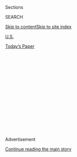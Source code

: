 <div id="app">

<div>

<div>

<div>

<div class="NYTAppHideMasthead css-1q2w90k e1suatyy0">

<div class="section css-ui9rw0 e1suatyy2">

<div class="css-eph4ug er09x8g0">

<div class="css-6n7j50">

</div>

<span class="css-1dv1kvn">Sections</span>

<div class="css-10488qs">

<span class="css-1dv1kvn">SEARCH</span>

</div>

[Skip to content](#site-content)[Skip to site index](#site-index)

</div>

<div id="masthead-section-label" class="css-1wr3we4 eaxe0e00">

[U.S.](https://www.nytimes.com/section/us)

</div>

<div class="css-10698na e1huz5gh0">

</div>

</div>

<div id="masthead-bar-one" class="section hasLinks css-15hmgas e1csuq9d3">

<div class="css-uqyvli e1csuq9d0">

</div>

<div class="css-1uqjmks e1csuq9d1">

</div>

<div class="css-9e9ivx">

[](https://myaccount.nytimes.com/auth/login?response_type=cookie&client_id=vi)

</div>

<div class="css-1bvtpon e1csuq9d2">

[Today’s Paper](https://www.nytimes.com/section/todayspaper)

</div>

</div>

</div>

</div>

<div data-aria-hidden="false">

<div id="site-content" role="main">

<div>

<div class="css-1aor85t" style="opacity:0.000000001;z-index:-1;visibility:hidden">

<div class="css-1hqnpie">

<div class="css-epjblv">

<span class="css-17xtcya">[U.S.](/section/us)</span><span class="css-x15j1o">|</span><span class="css-fwqvlz">With
Go-Slow Approach, Republicans Risk Political Blowback on Pandemic
Aid</span>

</div>

<div class="css-k008qs">

<div class="css-1iwv8en">

<span class="css-18z7m18"></span>

<div>

</div>

</div>

<span class="css-1n6z4y">https://nyti.ms/3bFCYaI</span>

<div class="css-1705lsu">

<div class="css-4xjgmj">

<div class="css-4skfbu" role="toolbar" data-aria-label="Social Media Share buttons, Save button, and Comments Panel with current comment count" data-testid="share-tools">

  - 
  - 
  - 
  - 
    
    <div class="css-6n7j50">
    
    </div>

  - 
  - 

</div>

</div>

</div>

</div>

</div>

</div>

<div id="NYT_TOP_BANNER_REGION" class="css-13pd83m">

</div>

<div id="top-wrapper" class="css-1sy8kpn">

<div id="top-slug" class="css-l9onyx">

Advertisement

</div>

[Continue reading the main story](#after-top)

<div class="ad top-wrapper" style="text-align:center;height:100%;display:block;min-height:250px">

<div id="top" class="place-ad" data-position="top" data-size-key="top">

</div>

</div>

<div id="after-top">

</div>

</div>

<div>

<div id="sponsor-wrapper" class="css-1hyfx7x">

<div id="sponsor-slug" class="css-19vbshk">

Supported by

</div>

[Continue reading the main story](#after-sponsor)

<div id="sponsor" class="ad sponsor-wrapper" style="text-align:center;height:100%;display:block">

</div>

<div id="after-sponsor">

</div>

</div>

<div class="css-186x18t">

News Analysis

</div>

<div class="css-1vkm6nb ehdk2mb0">

# With Go-Slow Approach, Republicans Risk Political Blowback on Pandemic Aid

</div>

With jobless numbers rising, Republicans’ reluctance to negotiate on
another round of pandemic relief is proving difficult to sustain.

<div class="css-79elbk" data-testid="photoviewer-wrapper">

<div class="css-z3e15g" data-testid="photoviewer-wrapper-hidden">

</div>

<div class="css-1a48zt4 ehw59r15" data-testid="photoviewer-children">

![<span class="css-16f3y1r e13ogyst0" data-aria-hidden="true">Democrats
see opportunities to score political points if Republicans, led by the
majority leader, Senator Mitch McConnell, stick to a standpat stance on
pandemic
relief.</span><span class="css-cnj6d5 e1z0qqy90" itemprop="copyrightHolder"><span class="css-1ly73wi e1tej78p0">Credit...</span><span><span>Anna
Moneymaker/The New York
Times</span></span></span>](https://static01.nyt.com/images/2020/05/14/us/politics/14dc-assess/14dc-assess-articleLarge.jpg?quality=75&auto=webp&disable=upscale)

</div>

</div>

<div class="css-18e8msd">

<div class="css-vp77d3 epjyd6m0">

<div class="css-hus3qt ey68jwv0" data-aria-hidden="true">

[![Carl
Hulse](https://static01.nyt.com/images/2018/06/14/multimedia/author-carl-hulse/author-carl-hulse-thumbLarge.png
"Carl Hulse")](https://www.nytimes.com/by/carl-hulse)

</div>

<div class="css-1baulvz">

By [<span class="css-1baulvz last-byline" itemprop="name">Carl
Hulse</span>](https://www.nytimes.com/by/carl-hulse)

</div>

</div>

  - 
    
    <div class="css-ld3wwf e16638kd2">
    
    May 15, 2020
    
    </div>

  - 
    
    <div class="css-4xjgmj">
    
    <div class="css-d8bdto" role="toolbar" data-aria-label="Social Media Share buttons, Save button, and Comments Panel with current comment count" data-testid="share-tools">
    
      - 
      - 
      - 
      - 
        
        <div class="css-6n7j50">
        
        </div>
    
      - 
      - 
    
    </div>
    
    </div>

</div>

</div>

<div class="section meteredContent css-1r7ky0e" name="articleBody" itemprop="articleBody">

<div class="css-1fanzo5 StoryBodyCompanionColumn">

<div class="css-53u6y8">

WASHINGTON — More than eight weeks and almost $2.8 trillion federal
dollars into an urgent response to the coronavirus pandemic,
congressional Republicans and the Trump administration have made it
clear that they are in no rush to engage with Democrats on another round
of costly relief measures.

But their resistance — born of spending fatigue and policy divisions —
is proving increasingly unsustainable, given tens of millions of anxious
Americans out of work, businesses and schools shuttered and an election
looming.

Even as the House moved forward on Friday with a Democratic recovery
measure that Republicans abhor, President Trump and party leaders
offered new assurances that they would draft their own legislation at
some point, reflecting their growing unease at being portrayed as
hostile to providing additional federal help.

“Phase 4 is going to happen,” Mr. Trump told reporters at the White
House, using the shorthand for the next round of coronavirus aid, just
minutes after saying it “could” happen. “It’s going to happen in a much
better way for the American people.” Only last week, he said he was in
“no rush” to take up such a bill.

</div>

</div>

<div class="css-1fanzo5 StoryBodyCompanionColumn">

<div class="css-53u6y8">

His pivot followed an unusual one by Senator Mitch McConnell, Republican
of Kentucky and the majority leader, who after saying on Monday that he
felt no urgency to provide more immediate help, told Fox News on
Thursday that another round of recovery legislation was likely.

Republicans’ reluctance to commit to more relief measures has provided
an opening for Democrats, who have been pounding Senate Republicans —
particularly endangered incumbents facing the voters in November — for
their stance.

They have seized in particular on Mr. McConnell’s brushoff — “I don’t
think we have yet felt the urgency of acting immediately,” he said — as
a serious blunder by the usually disciplined Mr. McConnell.

“I’d urge the constituents of senators in every state to call them and
ask them that question: Do you agree with Senator McConnell?” Senator
Chuck Schumer of New York, the Democratic leader, said Thursday on the
Senate floor.

Members of both parties concede that the $3 trillion measure that
Democrats were speeding through the House is several bridges too far,
considering its giant cost and the underpinning of progressive policies
on immigration and other issues that could never clear the
Republican-controlled Senate. Republicans branded it an outlandish
liberal wish list. Most have rejected it outright, and very few were
expected to back it in the vote set for Friday — conveniently scheduled
by Democrats to coincide with more gloomy unemployment news.

</div>

</div>

<div class="css-1fanzo5 StoryBodyCompanionColumn">

<div class="css-53u6y8">

But this week demonstrated the difficulty of maintaining that stance.
Jobless claims soared to 36.5 million over two months, and Jerome H.
Powell, the chair of the Federal Reserve, [warned on
Wednesday](https://www.nytimes.com/2020/05/13/business/economy/fed-chair-powell-economy-virus-support.html)
that Congress must be prepared to enact more fiscal stimulus to avoid
long-term economic damage.

Representative Peter T. King of New York, a Republican who said he would
support Democrats’ $3 trillion aid bill despite his opposition to many
of its provisions, said the dire economic situation of so many states
and cities meant Congress had to start somewhere.

“States are going to go under,” Mr. King said. “You’ve got to get
negotiations going. You can’t stand in each other’s corners yelling back
and forth.”

Yet that seems to be exactly what is happening, as the pandemic
continues to exact its toll. Almost since the [last rescue package was
approved](https://www.nytimes.com/2020/04/21/us/politics/congress-business-relief-ppp.html)
in late April, Mr. McConnell has been insistent that it was time for
Congress to “pause” and evaluate how the trillions in spending already
pushed out the door were working before allocating more.

Mr. McConnell was not happy with how the previous negotiations unfolded,
with Democrats successfully holding out for concessions and the White
House, represented by Treasury Secretary Steven Mnuchin, readily
acquiescing. He made it clear he would not go down that road again.

He began the week sticking to that position, telling reporters on
Tuesday that he would not so much as “interact” with Democrats until
Senate Republicans and the White House had reached a joint decision on
whether to move ahead, and what should be included in any package.

But by Thursday, he opened the door slightly to another round of
legislation, even as he left the timing uncertain.

</div>

</div>

<div class="css-1fanzo5 StoryBodyCompanionColumn">

<div class="css-53u6y8">

“We do anticipate having to act again at some point,” he said in the
interview with Fox News, saying that he agreed with Mr. Powell. “I am
certainly not ruling out another fiscal package.”

Ms. Pelosi was not waiting, pushing forward her House bill put together
solely by Democrats, while noting the call by the Federal Reserve chair
for aggressive intervention by Congress to shore up the economy. In the
absence of a Republican negotiating partner, she said, “our conversation
is with the American people.”

She also warned that opposing the legislation could have political
consequences.

“If you vote against this and all this funding for your state, then you
have to go home and defend it,” she said Thursday evening during a call
with the caucus, according to multiple people familiar with the remarks.
“And if you can defend that ‘no’ vote, then you’re a better politician
than me.”

Earlier Thursday, Mr. McConnell shredded the House legislation on the
Senate floor as an “1,800-page seasonal catalog of left-wing oddities”
and a “totally unserious effort.” He also said that Democrats “cannot
stop salivating over the possibilities for partisan gain.”

Whether they are salivating or not, it is true that Democrats see the
opportunity to score political points if Republicans stick to their
standpat stance on pandemic relief. Democrats are trying to position
themselves as the alternatives to go-slow Republicans, portraying theirs
as the party racing to the rescue of suffering and cash-short Americans,
as evidenced by the support former Vice President Joseph R. Biden Jr.
gave this week for rent and mortgage forgiveness for those struggling to
pay.

At the same time, Democratic state parties in Arizona, Georgia and North
Carolina, among others, are hammering Republican incumbents, pressing
them on whether they side with Mr. McConnell or unemployed constituents
being thrown off their health insurance. One broadside aimed at Senator
Thom Tillis in North Carolina was typical.

“Does Tillis Agree With McConnell That There’s No ‘Urgency’ to Act as
New Reports Show Millions Without Health Insurance and a Looming ‘Long,
Painful’ Downturn?” asked a statement distributed by the North Carolina
Democratic Party.

</div>

</div>

<div class="css-1fanzo5 StoryBodyCompanionColumn">

<div class="css-53u6y8">

Republicans say they believe they can counter the Democratic drumbeat by
focusing on how over-the-top the House proposal is, with its plethora of
liberal policies — and by emphasizing that the party’s [most progressive
wing still was not
satisfied](https://www.nytimes.com/2020/05/14/us/politics/coronavirus-workers-income-lawmakers.html).

Republicans are also putting forward rescue packages of their own,
though none have been embraced by either the party leadership or the
White House. It was notable that Senator Cory Gardner of Colorado,
perhaps his party’s most endangered incumbent, on Thursday got behind a
proposal by Senator Josh Hawley, Republican of Missouri, that would have
the federal government underwrite minimum payroll for workers and
provide new grants to struggling businesses.

Some Republicans say the absence of a negotiation is in itself a
negotiating tactic as the two sides maneuver for position. Many see more
legislation as inevitable given the immense needs and the intensifying
political pressure and say the foundation for an agreement exists, with
business aid, payroll guarantees, help for state and local governments
and some form of liability protections as building blocks.

“There is a deal to be had here,” said Representative Tom Cole of
Oklahoma, a senior Republican on the Appropriations Committee and a
veteran legislative negotiator. “It is just not going to be this deal,
and it is not going to be rushed as quickly as the Democrats would like
to do it.”

In the meantime, the parties remain in their corners shouting, but
Democrats believe the clamor will ultimately force Republicans to come
to the table.

</div>

</div>

<div>

</div>

</div>

<div>

</div>

<div>

</div>

<div>

</div>

<div>

<div id="bottom-wrapper" class="css-1ede5it">

<div id="bottom-slug" class="css-l9onyx">

Advertisement

</div>

[Continue reading the main story](#after-bottom)

<div id="bottom" class="ad bottom-wrapper" style="text-align:center;height:100%;display:block;min-height:90px">

</div>

<div id="after-bottom">

</div>

</div>

</div>

</div>

</div>

## Site Index

<div>

</div>

## Site Information Navigation

  - [© <span>2020</span> <span>The New York Times
    Company</span>](https://help.nytimes.com/hc/en-us/articles/115014792127-Copyright-notice)

<!-- end list -->

  - [NYTCo](https://www.nytco.com/)
  - [Contact
    Us](https://help.nytimes.com/hc/en-us/articles/115015385887-Contact-Us)
  - [Work with us](https://www.nytco.com/careers/)
  - [Advertise](https://nytmediakit.com/)
  - [T Brand Studio](http://www.tbrandstudio.com/)
  - [Your Ad
    Choices](https://www.nytimes.com/privacy/cookie-policy#how-do-i-manage-trackers)
  - [Privacy](https://www.nytimes.com/privacy)
  - [Terms of
    Service](https://help.nytimes.com/hc/en-us/articles/115014893428-Terms-of-service)
  - [Terms of
    Sale](https://help.nytimes.com/hc/en-us/articles/115014893968-Terms-of-sale)
  - [Site Map](https://spiderbites.nytimes.com)
  - [Help](https://help.nytimes.com/hc/en-us)
  - [Subscriptions](https://www.nytimes.com/subscription?campaignId=37WXW)

</div>

</div>

</div>

</div>
